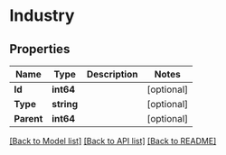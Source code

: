 # Industry

## Properties

Name | Type | Description | Notes
------------ | ------------- | ------------- | -------------
**Id** | **int64** |  | [optional] 
**Type** | **string** |  | [optional] 
**Parent** | **int64** |  | [optional] 

[[Back to Model list]](../README.md#documentation-for-models) [[Back to API list]](../README.md#documentation-for-api-endpoints) [[Back to README]](../README.md)


